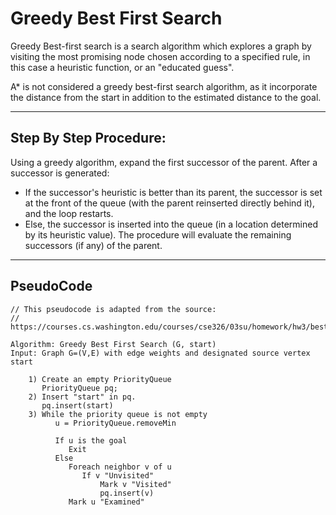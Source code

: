 # Greedy Best First Search

Greedy Best-first search is a search algorithm which explores a graph by visiting the most promising node chosen according to a specified rule, in this case a heuristic function, or an "educated guess".

A\* is not considered a greedy best-first search algorithm, as it incorporate the distance from the start in addition to the estimated distance to the goal.

---

## Step By Step Procedure:

Using a greedy algorithm, expand the first successor of the parent. After a successor is generated:

- If the successor's heuristic is better than its parent, the successor is set at the front of the queue (with the parent reinserted directly behind it), and the loop restarts.
- Else, the successor is inserted into the queue (in a location determined by its heuristic value). The procedure will evaluate the remaining successors (if any) of the parent.

---

## PseudoCode

```
// This pseudocode is adapted from the source:
// https://courses.cs.washington.edu/courses/cse326/03su/homework/hw3/bestfirstsearch.html

Algorithm: Greedy Best First Search (G, start)
Input: Graph G=(V,E) with edge weights and designated source vertex start

    1) Create an empty PriorityQueue
       PriorityQueue pq;
    2) Insert "start" in pq.
       pq.insert(start)
    3) While the priority queue is not empty
          u = PriorityQueue.removeMin

          If u is the goal
             Exit
          Else
             Foreach neighbor v of u
                If v "Unvisited"
                    Mark v "Visited"
                    pq.insert(v)
             Mark u "Examined"
```
